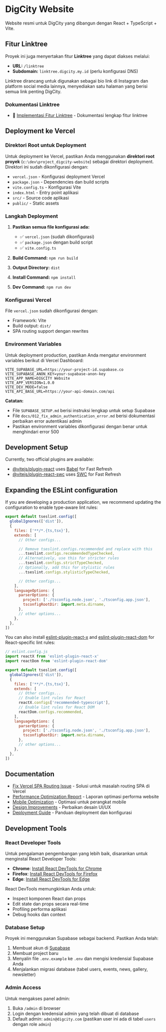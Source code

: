 # DigCity Website

Website resmi untuk DigCity yang dibangun dengan React + TypeScript + Vite.

## Fitur Linktree

Proyek ini juga menyertakan fitur **Linktree** yang dapat diakses melalui:
- **URL:** `/linktree`
- **Subdomain:** `linktree.digcity.my.id` (perlu konfigurasi DNS)

Linktree dirancang untuk digunakan sebagai bio link di Instagram dan platform social media lainnya, menyediakan satu halaman yang berisi semua link penting DigCity.

### Dokumentasi Linktree
- 📖 [Implementasi Fitur Linktree](./docs/013_implement_linktree_feature.md) - Dokumentasi lengkap fitur linktree

## Deployment ke Vercel

### Direktori Root untuk Deployment

Untuk deployment ke Vercel, pastikan Anda menggunakan **direktori root proyek** (`c:\dev\project_digcity-website`) sebagai direktori deployment. Direktori ini sudah dikonfigurasi dengan:

- `vercel.json` - Konfigurasi deployment Vercel
- `package.json` - Dependencies dan build scripts
- `vite.config.ts` - Konfigurasi Vite
- `index.html` - Entry point aplikasi
- `src/` - Source code aplikasi
- `public/` - Static assets

### Langkah Deployment

1. **Pastikan semua file konfigurasi ada:**
   - ✅ `vercel.json` (sudah dikonfigurasi)
   - ✅ `package.json` dengan build script
   - ✅ `vite.config.ts`

2. **Build Command:** `npm run build`
3. **Output Directory:** `dist`
4. **Install Command:** `npm install`
5. **Dev Command:** `npm run dev`

### Konfigurasi Vercel

File `vercel.json` sudah dikonfigurasi dengan:
- Framework: Vite
- Build output: `dist/`
- SPA routing support dengan rewrites

### Environment Variables

Untuk deployment production, pastikan Anda mengatur environment variables berikut di Vercel Dashboard:

```
VITE_SUPABASE_URL=https://your-project-id.supabase.co
VITE_SUPABASE_ANON_KEY=your-supabase-anon-key
VITE_APP_NAME=DIGCITY Website
VITE_APP_VERSION=1.0.0
VITE_DEV_MODE=false
VITE_API_BASE_URL=https://your-api-domain.com/api
```

**Catatan:** 
- File `SUPABASE_SETUP.md` berisi instruksi lengkap untuk setup Supabase
- File `docs/012_fix_admin_authentication_error.md` berisi dokumentasi perbaikan error autentikasi admin
- Pastikan environment variables dikonfigurasi dengan benar untuk menghindari error 500

## Development Setup

Currently, two official plugins are available:

- [@vitejs/plugin-react](https://github.com/vitejs/vite-plugin-react/blob/main/packages/plugin-react) uses [Babel](https://babeljs.io/) for Fast Refresh
- [@vitejs/plugin-react-swc](https://github.com/vitejs/vite-plugin-react/blob/main/packages/plugin-react-swc) uses [SWC](https://swc.rs/) for Fast Refresh

## Expanding the ESLint configuration

If you are developing a production application, we recommend updating the configuration to enable type-aware lint rules:

```js
export default tseslint.config([
  globalIgnores(['dist']),
  {
    files: ['**/*.{ts,tsx}'],
    extends: [
      // Other configs...

      // Remove tseslint.configs.recommended and replace with this
      ...tseslint.configs.recommendedTypeChecked,
      // Alternatively, use this for stricter rules
      ...tseslint.configs.strictTypeChecked,
      // Optionally, add this for stylistic rules
      ...tseslint.configs.stylisticTypeChecked,

      // Other configs...
    ],
    languageOptions: {
      parserOptions: {
        project: ['./tsconfig.node.json', './tsconfig.app.json'],
        tsconfigRootDir: import.meta.dirname,
      },
      // other options...
    },
  },
])
```

You can also install [eslint-plugin-react-x](https://github.com/Rel1cx/eslint-react/tree/main/packages/plugins/eslint-plugin-react-x) and [eslint-plugin-react-dom](https://github.com/Rel1cx/eslint-react/tree/main/packages/plugins/eslint-plugin-react-dom) for React-specific lint rules:

```js
// eslint.config.js
import reactX from 'eslint-plugin-react-x'
import reactDom from 'eslint-plugin-react-dom'

export default tseslint.config([
  globalIgnores(['dist']),
  {
    files: ['**/*.{ts,tsx}'],
    extends: [
      // Other configs...
      // Enable lint rules for React
      reactX.configs['recommended-typescript'],
      // Enable lint rules for React DOM
      reactDom.configs.recommended,
    ],
    languageOptions: {
      parserOptions: {
        project: ['./tsconfig.node.json', './tsconfig.app.json'],
        tsconfigRootDir: import.meta.dirname,
      },
      // other options...
    },
  },
])
```

## Documentation

- [Fix Vercel SPA Routing Issue](./docs/006_fix_vercel_spa_routing.md) - Solusi untuk masalah routing SPA di Vercel
- [Performance Optimization Report](./docs/PERFORMANCE_OPTIMIZATION_REPORT.md) - Laporan optimasi performa website
- [Mobile Optimization](./docs/MOBILE_OPTIMIZATION.md) - Optimasi untuk perangkat mobile
- [Design Improvements](./docs/DESIGN_IMPROVEMENTS.md) - Perbaikan desain UI/UX
- [Deployment Guide](./docs/DEPLOYMENT.md) - Panduan deployment dan konfigurasi

## Development Tools

### React Developer Tools

Untuk pengalaman pengembangan yang lebih baik, disarankan untuk menginstal React Developer Tools:

- **Chrome**: [Install React DevTools for Chrome](https://chrome.google.com/webstore/detail/react-developer-tools/fmkadmapgofadopljbjfkapdkoienihi)
- **Firefox**: [Install React DevTools for Firefox](https://addons.mozilla.org/en-US/firefox/addon/react-devtools/)
- **Edge**: [Install React DevTools for Edge](https://microsoftedge.microsoft.com/addons/detail/react-developer-tools/gpphkfbcpidddadnkolkpfckpihlkkil)

React DevTools memungkinkan Anda untuk:
- Inspect komponen React dan props
- Edit state dan props secara real-time
- Profiling performa aplikasi
- Debug hooks dan context

### Database Setup

Proyek ini menggunakan Supabase sebagai backend. Pastikan Anda telah:

1. Membuat akun di [Supabase](https://supabase.com)
2. Membuat project baru
3. Menyalin file `.env.example` ke `.env` dan mengisi kredensial Supabase Anda
4. Menjalankan migrasi database (tabel users, events, news, gallery, newsletter)

### Admin Access

Untuk mengakses panel admin:
1. Buka `/admin` di browser
2. Login dengan kredensial admin yang telah dibuat di database
3. Default admin: `admin@digcity.com` (pastikan user ini ada di tabel `users` dengan role `admin`)

